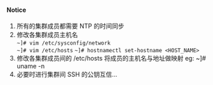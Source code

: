 #### Notice
1. 所有的集群成员都需要 NTP 的时间同步
2. 修改各集群成员主机名  
 `~]# vim /etc/sysconfig/network`  
 `~]# vim /etc/hosts` 
 `~]# hostnamectl set-hostname <HOST_NAME>`
3. 修改各集群成员间的 /etc/hosts 将成员的主机名与地址做映射 eg: ~]# uname -n
4. 必要时进行集群间 SSH 的公钥互信...
